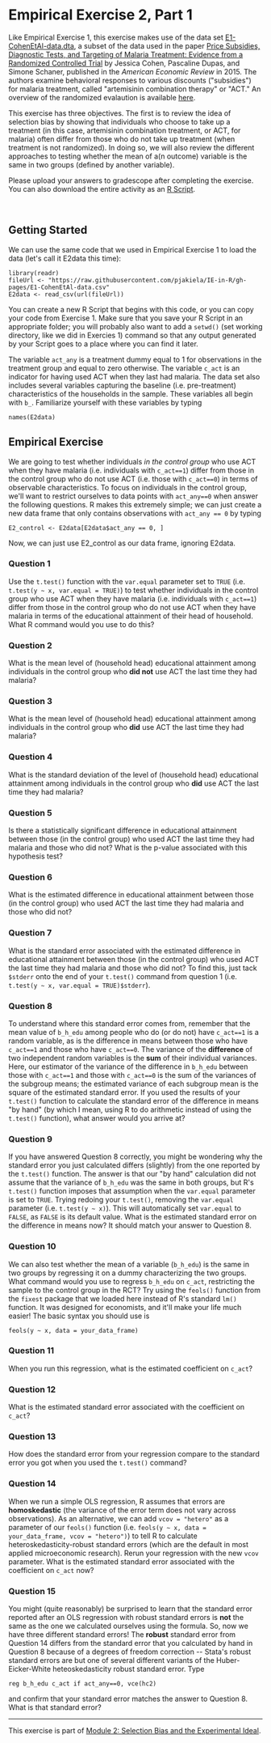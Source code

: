 # Empirical Exercise 2, Part 1

Like Empirical Exercise 1, this exercise makes use of the data set [E1-CohenEtAl-data.dta](https://pjakiela.github.io/ECON523/exercises/E1-CohenEtAl-data.dta), 
a subset of the data used in the 
paper [Price Subsidies, Diagnostic Tests, and Targeting of Malaria Treatment: Evidence from a Randomized Controlled Trial](https://www.aeaweb.org/articles?id=10.1257/aer.20130267) 
by Jessica Cohen, Pascaline Dupas, and Simone Schaner, published in the _American Economic Review_ in 2015.  The authors examine behavioral responses to 
various discounts ("subsidies") for malaria treatment, called "artemisinin combination therapy" or "ACT."  An overview of the randomized evalaution is available [here](https://www.povertyactionlab.org/sites/default/files/publication/2011.12.15-Subsidizing-Malaria.pdf).

This exercise has three objectives.  The first is to review the idea of selection bias by showing that individuals who choose to take up a treatment (in this case, 
artemisinin combination treatment, or ACT, for malaria) often differ from those who do not take up treatment (when treatment is not randomized).  In doing so, we will also 
review the different approaches to testing whether the mean of a(n outcome) variable is the same in two groups (defined by another variable).    

Please upload your answers to gradescope after completing the exercise.  You can also download the entire activity 
as an [R Script](https://pjakiela.github.io/ECON523/exercises/E2-questions.do).  

<br>

## Getting Started 

We can use the same code that we used in Empirical Exercise 1 to load the data (let's call it E2data this time):
```
library(readr)
fileUrl <- "https://raw.githubusercontent.com/pjakiela/IE-in-R/gh-pages/E1-CohenEtAl-data.csv"
E2data <- read_csv(url(fileUrl))
```
You can create a new R Script that begins with this code, or you can copy your code from Exercise 1.  Make sure that you save your R Script in an appropriate folder; you will probably also want to add a `setwd()` (set working directory, like we did in Exercies 1) command so that any output generated by your Script goes to a place where you can find it later.

The variable `act_any` is a treatment dummy equal to 1 for observations in the treatment group and equal to zero otherwise.  The variable `c_act` is an indicator 
for having used ACT when they last had malaria.  The data set also includes several variables capturing the baseline (i.e. pre-treatment) characteristics of the households in the sample.  These variables all begin with `b_`.  Familiarize yourself with these variables by typing
```
names(E2data)
```

## Empirical Exercise  

We are going to test whether individuals *in the control group* who use ACT when they have malaria (i.e. individuals with `c_act==1`) differ from those 
in the control group who do not use ACT (i.e. those with `c_act==0`) in terms of observable characteristics.  To focus on individuals in the control group, 
we'll want to restrict ourselves to data points with `act_any==0` when answer the following questions. R makes this extremely simple; we can just create a new data frame that only contains observations with `act_any == 0` by typing
```
E2_control <- E2data[E2data$act_any == 0, ]
```
Now, we can just use E2_control as our data frame, ignoring E2data.


### Question 1  

Use the `t.test()` function with the `var.equal` parameter set to `TRUE` (i.e. `t.test(y ~ x, var.equal = TRUE)`) to test whether individuals in the control group who use ACT when they have malaria (i.e. individuals with `c_act==1`) differ from those 
in the control group who do not use ACT when they have malaria in terms of the educational attainment of their head of household.  What R command would you use to do this?

### Question 2  

What is the mean level of (household head) educational attainment among individuals in the control group who **did not** use ACT the last time they had malaria?

### Question 3  

What is the mean level of (household head) educational attainment among individuals in the control group who **did** use ACT the last time they had malaria?

### Question 4  

What is the standard deviation of the level of (household head) educational attainment among individuals in the control group who **did** use ACT the last time they 
had malaria?

### Question 5  

Is there a statistically significant difference in educational attainment between those (in the control group) who used ACT the last time they had malaria and those who did not?  What is the p-value associated with this hypothesis test?

### Question 6  

What is the estimated difference in educational attainment between those (in the control group) who used ACT the last time they had malaria and those who did not?  

### Question 7  

What is the standard error associated with the estimated difference in educational attainment between those (in the control group) who used ACT the last time they had malaria and those who did not? To find this, just tack `$stderr` onto the end of your `t.test()` command from question 1 (i.e. `t.test(y ~ x, var.equal = TRUE)$stderr`).

### Question 8  

To understand where this standard error comes from, remember that the mean value of `b_h_edu` among people who do (or do not) have `c_act==1` is a random variable, as is the difference in means between those who have `c_act==1` and those who have `c_act==0`.  The variance of the **difference** of two independent random variables is the **sum** of their individual variances.  Here, our estimator of the variance of the difference in `b_h_edu` between those with `c_act==1` and those with `c_act==0` is the sum of the variances of the subgroup means; the estimated variance of each subgroup mean is the square of the estimated standard error.  If you used the results of your `t.test()` function to calculate the standard error of the difference in means "by hand" (by which I mean, using R to do arithmetic instead of using the `t.test()` function), what answer would you arrive at?  

### Question 9 

If you have answered Question 8 correctly, you might be wondering why the standard error you just calculated differs (slightly) from the one reported by the `t.test()` function.  The answer is that our "by hand" calculation did not assume that the variance of `b_h_edu` was the same in both groups, but R's `t.test()` function imposes that assumption when the `var.equal` parameter is set to `TRUE`.  Trying redoing your `t.test()`, removing the `var.equal` parameter (i.e. `t.test(y ~ x)`). This will automatically set `var.equal` to `FALSE`, as `FALSE` is its default value.  What is the estimated standard error on the difference in means now?  It should match your answer to Question 8.

### Question 10  

We can also test whether the mean of a variable (`b_h_edu`) is the same in two groups by regressing it on a dummy characterizing the two groups.  What command would you use to regress `b_h_edu` on `c_act`, restricting the sample to the control group in the RCT? Try using the `feols()` function from the `fixest` package that we loaded here instead of R's standard `lm()` function. It was designed for economists, and it'll make your life much easier! The basic syntax you should use is
```
feols(y ~ x, data = your_data_frame)
```

### Question 11  

When you run this regression, what is the estimated coefficient on `c_act`?  

### Question 12 

What is the estimated standard error associated with the coefficient on `c_act`?  

### Question 13 

How does the standard error from your regression compare to the standard error you got when you used the `t.test()` command?

### Question 14

When we run a simple OLS regression, R assumes that errors are **homoskedastic** (the variance of the error term does not vary across observations).  As an alternative, we can add `vcov = "hetero"` as a parameter of our `feols()` function (i.e. `feols(y ~ x, data = your_data_frame, vcov = "hetero")`) to tell R to calculate heteroskedasticity-robust standard errors (which are the default in most applied microeconomic research).  Rerun your regression with the new `vcov` parameter. What is the estimated standard error associated with the coefficient on `c_act` now? 

### Question 15 

You might (quite reasonably) be surprised to learn that the standard error reported after an OLS regression with robust standard errors is **not** the same as the one we calculated ourselves using the formula.  So, now we have three different standard errors!  The **robust** standard error from Question 14 differs from the standard error that you calculated by hand in Question 8 because of a degrees of freedom correction -- Stata's robust standard errors are but one of several different variants of the Huber-Eicker-White heteoskedasticity robust standard error.  Type 
```
reg b_h_edu c_act if act_any==0, vce(hc2)
```
and confirm that your standard error matches the answer to Question 8.  What is that standard error? 


   ---
  
This exercise is part of [Module 2:  Selection Bias and the Experimental Ideal](https://pjakiela.github.io/ECON523/M2-selection-bias.html).
